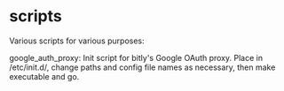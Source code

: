 # scripts
Various scripts for various purposes:

google_auth_proxy: Init script for bitly's Google OAuth proxy. Place in /etc/init.d/, change paths and config file names as necessary, then make executable and go.
